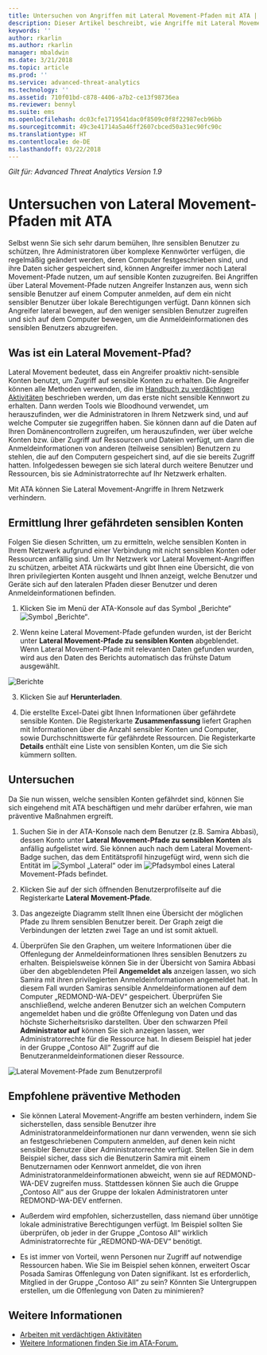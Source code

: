 ```yaml
---
title: Untersuchen von Angriffen mit Lateral Movement-Pfaden mit ATA | Microsoft Dokumentation
description: Dieser Artikel beschreibt, wie Angriffe mit Lateral Movement-Pfaden mit Azure Advanced Threat Analytics (ATA) erkannt werden können.
keywords: ''
author: rkarlin
ms.author: rkarlin
manager: mbaldwin
ms.date: 3/21/2018
ms.topic: article
ms.prod: ''
ms.service: advanced-threat-analytics
ms.technology: ''
ms.assetid: 710f01bd-c878-4406-a7b2-ce13f98736ea
ms.reviewer: bennyl
ms.suite: ems
ms.openlocfilehash: dc03cfe1719541dac0f8509c0f8f22987ecb96bb
ms.sourcegitcommit: 49c3e41714a5a46ff2607cbced50a31ec90fc90c
ms.translationtype: HT
ms.contentlocale: de-DE
ms.lasthandoff: 03/22/2018
---
```

*Gilt für: Advanced Threat Analytics Version 1.9*

# <a name="investigating-lateral-movement-paths-with-ata"></a>Untersuchen von Lateral Movement-Pfaden mit ATA

Selbst wenn Sie sich sehr darum bemühen, Ihre sensiblen Benutzer zu schützen, Ihre Administratoren über komplexe Kennwörter verfügen, die regelmäßig geändert werden, deren Computer festgeschrieben sind, und ihre Daten sicher gespeichert sind, können Angreifer immer noch Lateral Movement-Pfade nutzen, um auf sensible Konten zuzugreifen. Bei Angriffen über Lateral Movement-Pfade nutzen Angreifer Instanzen aus, wenn sich sensible Benutzer auf einem Computer anmelden, auf dem ein nicht sensibler Benutzer über lokale Berechtigungen verfügt. Dann können sich Angreifer lateral bewegen, auf den weniger sensiblen Benutzer zugreifen und sich auf dem Computer bewegen, um die Anmeldeinformationen des sensiblen Benutzers abzugreifen. 

## <a name="what-is-a-lateral-movement-path"></a>Was ist ein Lateral Movement-Pfad?

Lateral Movement bedeutet, dass ein Angreifer proaktiv nicht-sensible Konten benutzt, um Zugriff auf sensible Konten zu erhalten. Die Angreifer können alle Methoden verwenden, die im [Handbuch zu verdächtigen Aktivitäten](suspicious-activity-guide.md) beschrieben werden, um das erste nicht sensible Kennwort zu erhalten. Dann werden Tools wie Bloodhound verwendet, um herauszufinden, wer die Administratoren in Ihrem Netzwerk sind, und auf welche Computer sie zugegriffen haben. Sie können dann auf die Daten auf Ihren Domänencontrollern zugreifen, um herauszufinden, wer über welche Konten bzw. über Zugriff auf Ressourcen und Dateien verfügt, um dann die Anmeldeinformationen von anderen (teilweise sensiblen) Benutzern zu stehlen, die auf den Computern gespeichert sind, auf die sie bereits Zugriff hatten. Infolgedessen bewegen sie sich lateral durch weitere Benutzer und Ressourcen, bis sie Administratorrechte auf Ihr Netzwerk erhalten. 

Mit ATA können Sie Lateral Movement-Angriffe in Ihrem Netzwerk verhindern.

## <a name="discovery-your-at-risk-sensitive-accounts"></a>Ermittlung Ihrer gefährdeten sensiblen Konten

Folgen Sie diesen Schritten, um zu ermitteln, welche sensiblen Konten in Ihrem Netzwerk aufgrund einer Verbindung mit nicht sensiblen Konten oder Ressourcen anfällig sind. Um Ihr Netzwerk vor Lateral Movement-Angriffen zu schützen, arbeitet ATA rückwärts und gibt Ihnen eine Übersicht, die von Ihren privilegierten Konten ausgeht und Ihnen anzeigt, welche Benutzer und Geräte sich auf den lateralen Pfaden dieser Benutzer und deren Anmeldeinformationen befinden.

1. Klicken Sie im Menü der ATA-Konsole auf das Symbol „Berichte“ ![Symbol „Berichte“](./media/ata-report-icon.png).

2. Wenn keine Lateral Movement-Pfade gefunden wurden, ist der Bericht unter **Lateral Movement-Pfade zu sensiblen Konten** abgeblendet. Wenn Lateral Movement-Pfade mit relevanten Daten gefunden wurden, wird aus den Daten des Berichts automatisch das frühste Datum ausgewählt. 

 ![Berichte](./media/reports.png)

3. Klicken Sie auf **Herunterladen**.

3. Die erstellte Excel-Datei gibt Ihnen Informationen über gefährdete sensible Konten. Die Registerkarte **Zusammenfassung** liefert Graphen mit Informationen über die Anzahl sensibler Konten und Computer, sowie Durchschnittswerte für gefährdete Ressourcen. Die Registerkarte **Details** enthält eine Liste von sensiblen Konten, um die Sie sich kümmern sollten.


## <a name="investigate"></a>Untersuchen

Da Sie nun wissen, welche sensiblen Konten gefährdet sind, können Sie sich eingehend mit ATA beschäftigen und mehr darüber erfahren, wie man präventive Maßnahmen ergreift.

1. Suchen Sie in der ATA-Konsole nach dem Benutzer (z.B. Samira Abbasi), dessen Konto unter **Lateral Movement-Pfade zu sensiblen Konten** als anfällig aufgelistet wird. Sie können auch nach dem Lateral Movement-Badge suchen, das dem Entitätsprofil hinzugefügt wird, wenn sich die Entität im ![Symbol „Lateral“](./media/lateral-movement-icon.png) oder im ![Pfadsymbol](./media/paths-icon.png) eines Lateral Movement-Pfads befindet.

2. Klicken Sie auf der sich öffnenden Benutzerprofilseite auf die Registerkarte **Lateral Movement-Pfade**.

3. Das angezeigte Diagramm stellt Ihnen eine Übersicht der möglichen Pfade zu Ihrem sensiblen Benutzer bereit. Der Graph zeigt die Verbindungen der letzten zwei Tage an und ist somit aktuell.

4. Überprüfen Sie den Graphen, um weitere Informationen über die Offenlegung der Anmeldeinformationen Ihres sensiblen Benutzers zu erhalten. Beispielsweise können Sie in der Übersicht von Samira Abbasi über den abgeblendeten Pfeil **Angemeldet als** anzeigen lassen, wo sich Samira mit ihren privilegierten Anmeldeinformationen angemeldet hat. In diesem Fall wurden Samiras sensible Anmeldeinformationen auf dem Computer „REDMOND-WA-DEV“ gespeichert. Überprüfen Sie anschließend, welche anderen Benutzer sich an welchen Computern angemeldet haben und die größte Offenlegung von Daten und das höchste Sicherheitsrisiko darstellten. Über den schwarzen Pfeil **Administrator auf** können Sie sich anzeigen lassen, wer Administratorrechte für die Ressource hat. In diesem Beispiel hat jeder in der Gruppe „Contoso All“ Zugriff auf die Benutzeranmeldeinformationen dieser Ressource.  

 ![Lateral Movement-Pfade zum Benutzerprofil](media/user-profile-lateral-movement-paths.png)


## <a name="preventative-best-practices"></a>Empfohlene präventive Methoden

- Sie können Lateral Movement-Angriffe am besten verhindern, indem Sie sicherstellen, dass sensible Benutzer ihre Administratoranmeldeinformationen nur dann verwenden, wenn sie sich an festgeschriebenen Computern anmelden, auf denen kein nicht sensibler Benutzer über Administratorrechte verfügt. Stellen Sie in dem Beispiel sicher, dass sich die Benutzerin Samira mit einem Benutzernamen oder Kennwort anmeldet, die von ihren Administratoranmeldeinformationen abweicht, wenn sie auf REDMOND-WA-DEV zugreifen muss. Stattdessen können Sie auch die Gruppe „Contoso All“ aus der Gruppe der lokalen Administratoren unter REDMOND-WA-DEV entfernen.

- Außerdem wird empfohlen, sicherzustellen, dass niemand über unnötige lokale administrative Berechtigungen verfügt. Im Beispiel sollten Sie überprüfen, ob jeder in der Gruppe „Contoso All“ wirklich Administratorrechte für „REDMOND-WA-DEV“ benötigt.

- Es ist immer von Vorteil, wenn Personen nur Zugriff auf notwendige Ressourcen haben. Wie Sie im Beispiel sehen können, erweitert Oscar Posada Samiras Offenlegung von Daten signifikant. Ist es erforderlich, Mitglied in der Gruppe „Contoso All“ zu sein? Könnten Sie Untergruppen erstellen, um die Offenlegung von Daten zu minimieren?


## <a name="see-also"></a>Weitere Informationen
- [Arbeiten mit verdächtigen Aktivitäten](working-with-suspicious-activities.md)
- [Weitere Informationen finden Sie im ATA-Forum.](https://social.technet.microsoft.com/Forums/security/home?forum=mata)
